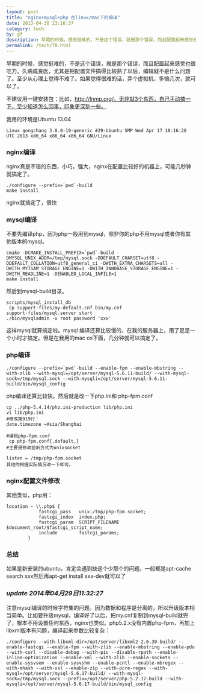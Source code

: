 ```yaml
---
layout: post
title: "nginx+mysql+php 在linux/mac下的编译"
date: 2013-04-30 23:16:37
category: tech
by: gf
description: 早期的时候，感觉挺难的，不是这个错误，就是那个错误，而且配置起来感觉也很吃力。久病成良医，尤其是把配置文件搞得比较熟了以后，编辑就不是什么问题了。至少从心理上觉得不难了。如
permalink: /tech/70.html
---
```

早期的时候，感觉挺难的，不是这个错误，就是那个错误，而且配置起来感觉也很吃力。久病成良医，尤其是把配置文件搞得比较熟了以后，编辑就不是什么问题了。至少从心理上觉得不难了。如果觉得很难的话，弄个虚拟机，多搞几次，就可以了。

不建议用一键安装包：比如，http://lnmp.org/。无非就3个东西，自己手动搞一下，至少知道怎么回事，印象更深刻一些。

我用的环境是Ubuntu 13.04

    Linux gongchang 3.8.0-19-generic #29-Ubuntu SMP Wed Apr 17 18:16:28 UTC 2013 x86_64 x86_64 x86_64 GNU/Linux

### nginx编译 ###

nginx真是不错的东西，小巧，强大，nginx在配置比较好的机器上，可能几秒钟就搞定了。

    ./configure --prefix=`pwd`-build 
    make install

nginx就搞定了，很快

### mysql编译 ###

不要先编译php，因为php一般用到mysql，除非你的php不用mysql或者你有其他版本的mysql。

    cmake -DCMAKE_INSTALL_PREFIX=`pwd`-build -DMYSQL_UNIX_ADDR=/tmp/mysql.sock -DDEFAULT_CHARSET=utf8 -DDEFAULT_COLLATION=utf8_general_ci -DWITH_EXTRA_CHARSETS=all -DWITH_MYISAM_STORAGE_ENGINE=1 -DWITH_INNOBASE_STORAGE_ENGINE=1 -DWITH_READLINE=1 -DENABLED_LOCAL_INFILE=1
    make install

然后到mysql-build目录。

    scripts/mysql_install_db
     cp support-files/my-default.cnf bin/my.cnf
    support-files/mysql.server start
    ./bin/mysqladmin -u root password 'xxx'

这样mysql就算搞定啦。mysql 编译还算比较慢的，在我的服务器上，用了足足一个小时才搞定。但是在我用的mac os下面，几分钟就可以搞定了。

### php编译 ###

    ./configure --prefix=`pwd`-build --enable-fpm --enable-mbstring --with-zlib --with-mysql=/opt/server/mysql-5.6.11-build/ --with-mysql-sock=/tmp/mysql.sock --with-mysqli=/opt/server/mysql-5.6.11-build/bin/mysql_config

php编译还算比较快。然后就是改一下php.ini和 php-fpm.conf

    cp ../php-5.4.14/php.ini-production lib/php.ini
    vi lib/php.ini
    #修改第919行：
    date.timezone =Asia/Shanghai
    
    #编辑php-fpm.conf
     cp php-fpm.conf{.default,}
    #主要是修改监听方式为unixsocket
    
    listen = /tmp/php-fpm.socket
    其他的根据实际情况改一下即可。

### nginx配置文件修改 ###

其他类似，php用：

    location ~ \\.php$ {
                fastcgi_pass   unix:/tmp/php-fpm.socket;
                fastcgi_index  index.php;
                fastcgi_param  SCRIPT_FILENAME  $document_root/$fastcgi_script_name;
                include        fastcgi_params;
            }

### 总结 ###

如果是新安装的ubuntu，肯定会遇到缺这个少那个的问题。一般都是apt-cache search xxx然后再apt-get install xxx-dev就可以了

### *update 2014年04月29日11:32:27* ###

注意mysql编译的时候字符集的问题。因为数据和程序是分离的，所以升级版本相当简单。比如要升级mysql，编译好了以后，把my.cnf复制到mysql-build就完了，根本不用设置任何东西，nginx也类似。php5.2.x没有内置php-fpm，再加上libxml版本有问题，编译起来参数比较复杂：

    ./configure --with-libxml-dir=/opt/server/libxml2-2.6.30-build/ --enable-fastcgi --enable-fpm --with-zlib --enable-mbstring --enable-pdo --with-curl --disable-debug --with-pic --disable-rpath --enable-inline-optimization --enable-xml --with-zlib --enable-sockets --enable-sysvsem --enable-sysvshm --enable-pcntl --enable-mbregex --with-mhash --with-xsl --enable-zip --with-pcre-regex --with-mysql=/opt/server/mysql-5.6.17-build/ --with-mysql-sock=/tmp/mysql.sock --prefix=/opt/server/php-5.2.17-build --with-mysqli=/opt/server/mysql-5.6.17-build/bin/mysql_config